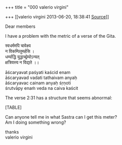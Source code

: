 +++
title = "000 valerio virgini"

+++
[[valerio virgini	2013-06-20, 18:38:41 [Source](https://groups.google.com/g/samskrita/c/pGOOgN6poNU)]]



Dear members  
  
I have a problem with the metric of a verse of the Gita.  
  
स्वधर्ममपि चावेक्ष्य  
न विकम्पितुमर्हसि ।  
धर्म्याद्धि युद्धाच्छ्रेयोऽन्यत्  
क्षत्रियस्य न विद्यते ।।  
  
āścaryavat paśyati kaścid enam  
āścaryavad vadati tathaivam anyaḥ  
āścaryavac cainam anyaḥ śṛṇoti  
śrutvāpy enaṁ veda na caiva kaścit  
  
The verse 2:31 has a structure that seems abnormal:  
  
  

[TABLE]

  
Can anyone tell me in what Sastra can I get this meter?  
Am I doing something wrong?  
  
thanks  
valerio virgini

